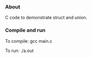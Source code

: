 ### About

C code to demonstrate struct and union. 

### Compile and run

To compile: gcc main.c

To run: ./a.out